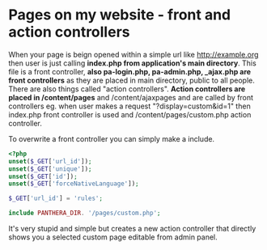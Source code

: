 Pages on my website - front and action controllers
==================================================

When your page is beign opened within a simple url like http://example.org then user is just calling **index.php from application's main directory**.
This file is a front controller, **also pa-login.php, pa-admin.php, _ajax.php are front controllers** as they are placed in main directory, public to all people.
There are also things called "action controllers". **Action controllers are placed in /content/pages** and /content/ajaxpages and are called by front controllers eg. when user makes a request "?display=custom&id=1" then
index.php front controller is used and /content/pages/custom.php action controller.

To overwrite a front controller you can simply make a include.

```php
<?php
unset($_GET['url_id']);
unset($_GET['unique']);
unset($_GET['id']);
unset($_GET['forceNativeLanguage']);

$_GET['url_id'] = 'rules';

include PANTHERA_DIR. '/pages/custom.php';
```

It's very stupid and simple but creates a new action controller that directly shows you a selected custom page editable from admin panel.
